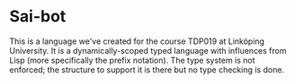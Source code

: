 Sai-bot
========
This is a language we've created for the course TDP019 at Linköping University.
It is a dynamically-scoped typed language with influences from Lisp
   (more specifically the prefix notation).
The type system is not enforced; the structure to support it is there but no
    type checking is done.

